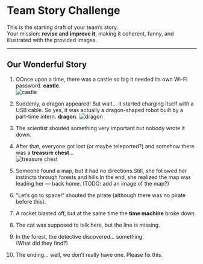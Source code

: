 # Team Story Challenge

This is the starting draft of your team’s story.  
Your mission: **revise and improve it**, making it coherent, funny, and illustrated with the provided images.

---

## Our Wonderful Story

1. OOnce upon a time, there was a castle so big it needed its own Wi-Fi password. **castle**.  
   ![castle](img1.png)

2. Suddenly, a dragon appeared!
   But wait… it started charging itself with a USB cable.
   So yes, it was actually a dragon-shaped robot built by a part-time intern. **dragon**.
   ![dragon](img2.png)

3. The scientist shouted something very important but nobody wrote it down.  

4. After that, everyone got lost (or maybe teleported?) and somehow there was a **treasure chest**…  
   ![treasure chest](img3.png)

5. Someone found a map, but it had no directions.Still, she followed her instincts through forests and hills.In the end, she realized   the  map was leading her — back home.
   (TODO: add an image of the map?)  

6. “Let’s go to space!” shouted the pirate (although there was no pirate before this).  

7. A rocket blasted off, but at the same time the **time machine** broke down.  

8. The cat was supposed to talk here, but the line is missing.  

9. In the forest, the detective discovered… something.  
   (What did they find?)  

10. The ending… well, we don’t really have one. Please fix this.

